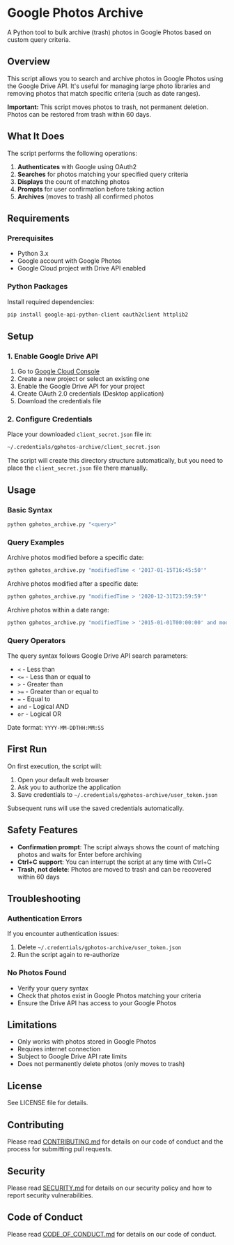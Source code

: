 # Google Photos Archive

A Python tool to bulk archive (trash) photos in Google Photos based on custom query criteria.

## Overview

This script allows you to search and archive photos in Google Photos using the Google Drive API. It's useful for managing large photo libraries and removing photos that match specific criteria (such as date ranges).

**Important:** This script moves photos to trash, not permanent deletion. Photos can be restored from trash within 60 days.

## What It Does

The script performs the following operations:

1. **Authenticates** with Google using OAuth2
2. **Searches** for photos matching your specified query criteria
3. **Displays** the count of matching photos
4. **Prompts** for user confirmation before taking action
5. **Archives** (moves to trash) all confirmed photos

## Requirements

### Prerequisites

- Python 3.x
- Google account with Google Photos
- Google Cloud project with Drive API enabled

### Python Packages

Install required dependencies:

```bash
pip install google-api-python-client oauth2client httplib2
```

## Setup

### 1. Enable Google Drive API

1. Go to [Google Cloud Console](https://console.cloud.google.com/)
2. Create a new project or select an existing one
3. Enable the Google Drive API for your project
4. Create OAuth 2.0 credentials (Desktop application)
5. Download the credentials file

### 2. Configure Credentials

Place your downloaded `client_secret.json` file in:

```bash
~/.credentials/gphotos-archive/client_secret.json
```

The script will create this directory structure automatically, but you need to place the `client_secret.json` file there manually.

## Usage

### Basic Syntax

```bash
python gphotos_archive.py "<query>"
```

### Query Examples

Archive photos modified before a specific date:

```bash
python gphotos_archive.py "modifiedTime < '2017-01-15T16:45:50'"
```

Archive photos modified after a specific date:

```bash
python gphotos_archive.py "modifiedTime > '2020-12-31T23:59:59'"
```

Archive photos within a date range:

```bash
python gphotos_archive.py "modifiedTime > '2015-01-01T00:00:00' and modifiedTime < '2016-01-01T00:00:00'"
```

### Query Operators

The query syntax follows Google Drive API search parameters:

- `<` - Less than
- `<=` - Less than or equal to
- `>` - Greater than
- `>=` - Greater than or equal to
- `=` - Equal to
- `and` - Logical AND
- `or` - Logical OR

Date format: `YYYY-MM-DDTHH:MM:SS`

## First Run

On first execution, the script will:

1. Open your default web browser
2. Ask you to authorize the application
3. Save credentials to `~/.credentials/gphotos-archive/user_token.json`

Subsequent runs will use the saved credentials automatically.

## Safety Features

- **Confirmation prompt**: The script always shows the count of matching photos and waits for Enter before archiving
- **Ctrl+C support**: You can interrupt the script at any time with Ctrl+C
- **Trash, not delete**: Photos are moved to trash and can be recovered within 60 days

## Troubleshooting

### Authentication Errors

If you encounter authentication issues:

1. Delete `~/.credentials/gphotos-archive/user_token.json`
2. Run the script again to re-authorize

### No Photos Found

- Verify your query syntax
- Check that photos exist in Google Photos matching your criteria
- Ensure the Drive API has access to your Google Photos

## Limitations

- Only works with photos stored in Google Photos
- Requires internet connection
- Subject to Google Drive API rate limits
- Does not permanently delete photos (only moves to trash)

## License

See LICENSE file for details.

## Contributing

Please read [CONTRIBUTING.md](CONTRIBUTING.md) for details on our code of conduct and the process for submitting pull requests.

## Security

Please read [SECURITY.md](SECURITY.md) for details on our security policy and how to report security vulnerabilities.

## Code of Conduct

Please read [CODE_OF_CONDUCT.md](CODE_OF_CONDUCT.md) for details on our code of conduct.
